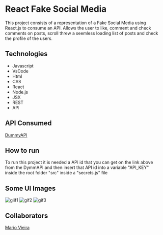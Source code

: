 # React Fake Social Media
This project consists of a representation of a Fake Social Media using React.js to consume an API. Allows the user to like, comment and check comments on posts, scroll threw a seemless loading list of posts and check the profile of the users.

## Technologies
+ Javascript
+ VsCode 
+ Html  
+ CSS
+ React
+ Node.js
+ JSX
+ REST
+ API

## API Consumed
[DummyAPI](https://dummyapi.io/)

## How to run
To run this project it is needed a API id that you can get on the link above from the DymmAPI and then insert that API id into a variable "API_KEY" inside the root folder "src" inside a "secrets.js" file

## Some UI Images
![giif1](https://user-images.githubusercontent.com/47696178/155906766-4a94a104-aa38-4198-85af-8a5cbbe1a252.gif)
![gif2](https://user-images.githubusercontent.com/47696178/155906773-03b8275a-e94e-4954-af5e-470407dbdf5c.gif)
![gif3](https://user-images.githubusercontent.com/47696178/155906781-a890b30f-773d-4c5a-af69-512d6dfec23c.gif)


## Collaborators
[Mario Vieira](https://github.com/MarioWork)


